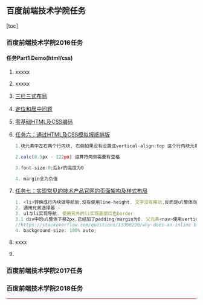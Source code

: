 ## 百度前端技术学院任务

[toc]



### 百度前端技术学院2016任务

#### 任务Part1 Demo(html/css)

 1. xxxxx

 2. xxxxx

 3. [三栏三式布局](./2016-part1/task3.html)

 4. [定位和居中问题](./2016-part1/task4.html)

 5. [零基础HTML及CSS编码](./2016-part1/task5.html)

 6. [任务六：通过HTML及CSS模拟报纸排版](./2016-part1/task6.html)

    ```js
    1.块元素中左右两个行内块, 右侧如果没有设置这vertical-align:top 这个行内块元素会下移.
    
    2.calc(8.5px - 122px) 运算符两侧需要有空格
    
    3.font-size:0;后br的高度为0
    
    4. margin全为负值
    ```

    

 7. [任务七：实现常见的技术产品官网的页面架构及样式布局](./2016-part1/task7/task7.html)

    ```js
    1. <li>转换成行内块做导航后,没有使用line-height. 文字没有移动,反而是ul整体向下移动了.  基线?
    2. 通用兄弟选择器 ~
    3. ul与li实现导航. 使用另外的li实现底部红色border
    3.1 div中的ul整体下移2px,已经加了padding/margin为0. 父元素<nav>使用vertical-align:top; 默认设置为baseline
    //https://stackoverflow.com/questions/13390220/why-does-an-inline-block-div-get-positioned-lower-when-it-has-content/
    4. background-size: 100% auto;
    ```

 8. xxxx

 9. 







### 百度前端技术学院2017任务



### 百度前端技术学院2018任务



<hr style="background:red;"/>



